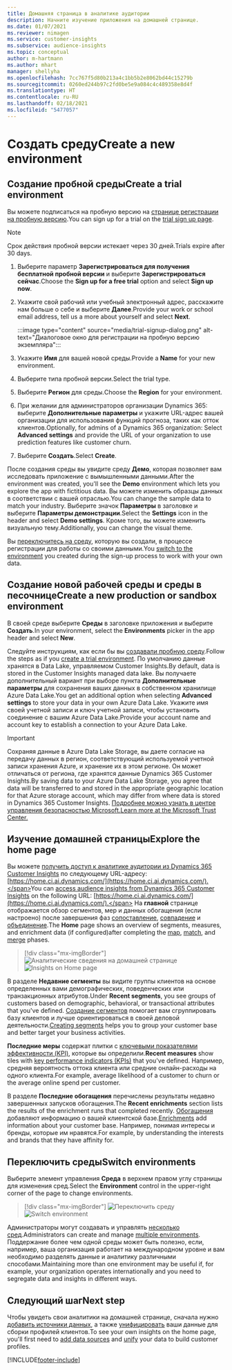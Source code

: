 ```yaml
---
title: Домашняя страница в аналитике аудитории
description: Начните изучение приложения на домашней странице.
ms.date: 01/07/2021
ms.reviewer: nimagen
ms.service: customer-insights
ms.subservice: audience-insights
ms.topic: conceptual
author: m-hartmann
ms.author: mhart
manager: shellyha
ms.openlocfilehash: 7cc767f5d80b213a4c1bb5b2e8062bd44c15279b
ms.sourcegitcommit: 0260ed244b97c2fd0be5e9a084c4c489358e8d4f
ms.translationtype: HT
ms.contentlocale: ru-RU
ms.lasthandoff: 02/18/2021
ms.locfileid: "5477057"
---
```

# <a name="create-a-new-environment"></a><span data-ttu-id="9b09b-103">Создать среду</span><span class="sxs-lookup"><span data-stu-id="9b09b-103">Create a new environment</span></span>

## <a name="create-a-trial-environment"></a><span data-ttu-id="9b09b-104">Создание пробной среды</span><span class="sxs-lookup"><span data-stu-id="9b09b-104">Create a trial environment</span></span>

<span data-ttu-id="9b09b-105">Вы можете подписаться на пробную версию на [странице регистрации на пробную версию](https://dynamics.microsoft.com/get-started/free-trial/?appname=customerinsights).</span><span class="sxs-lookup"><span data-stu-id="9b09b-105">You can sign up for a trial on the [trial sign up page](https://dynamics.microsoft.com/get-started/free-trial/?appname=customerinsights).</span></span> 

> [!NOTE]
> <span data-ttu-id="9b09b-106">Срок действия пробной версии истекает через 30 дней.</span><span class="sxs-lookup"><span data-stu-id="9b09b-106">Trials expire after 30 days.</span></span>

1. <span data-ttu-id="9b09b-107">Выберите параметр **Зарегистрироваться для получения бесплатной пробной версии** и выберите **Зарегистрироваться сейчас**.</span><span class="sxs-lookup"><span data-stu-id="9b09b-107">Choose the **Sign up for a free trial** option and select **Sign up now**.</span></span>

1. <span data-ttu-id="9b09b-108">Укажите свой рабочий или учебный электронный адрес, расскажите нам больше о себе и выберите **Далее**.</span><span class="sxs-lookup"><span data-stu-id="9b09b-108">Provide your work or school email address, tell us a more about yourself and select **Next**.</span></span>

   :::image type="content" source="media/trial-signup-dialog.png" alt-text="Диалоговое окно для регистрации на пробную версию экземпляра":::

1. <span data-ttu-id="9b09b-110">Укажите **Имя** для вашей новой среды.</span><span class="sxs-lookup"><span data-stu-id="9b09b-110">Provide a **Name** for your new environment.</span></span> 

1. <span data-ttu-id="9b09b-111">Выберите типа пробной версии.</span><span class="sxs-lookup"><span data-stu-id="9b09b-111">Select the trial type.</span></span>

1. <span data-ttu-id="9b09b-112">Выберите **Регион** для среды.</span><span class="sxs-lookup"><span data-stu-id="9b09b-112">Choose the **Region** for your environment.</span></span>

1. <span data-ttu-id="9b09b-113">При желании для администраторов организации Dynamics 365: выберите **Дополнительные параметры** и укажите URL-адрес вашей организации для использования функций прогноза, таких как отток клиентов.</span><span class="sxs-lookup"><span data-stu-id="9b09b-113">Optionally, for admins of a Dynamics 365 organization: Select **Advanced settings** and provide the URL of your organization to use prediction features like customer churn.</span></span>

1. <span data-ttu-id="9b09b-114">Выберите **Создать**.</span><span class="sxs-lookup"><span data-stu-id="9b09b-114">Select **Create**.</span></span> 

<span data-ttu-id="9b09b-115">После создания среды вы увидите среду **Демо**, которая позволяет вам исследовать приложение с вымышленными данными.</span><span class="sxs-lookup"><span data-stu-id="9b09b-115">After the environment was created, you'll see the **Demo** environment which lets you explore the app with fictitious data.</span></span> <span data-ttu-id="9b09b-116">Вы можете изменить образцы данных в соответствии с вашей отраслью.</span><span class="sxs-lookup"><span data-stu-id="9b09b-116">You can change the sample data to match your industry.</span></span> <span data-ttu-id="9b09b-117">Выберите значок **Параметры** в заголовке и выберите **Параметры демонстрации**.</span><span class="sxs-lookup"><span data-stu-id="9b09b-117">Select the **Settings** icon in the header and select **Demo settings**.</span></span> <span data-ttu-id="9b09b-118">Кроме того, вы можете изменить визуальную тему.</span><span class="sxs-lookup"><span data-stu-id="9b09b-118">Additionally, you can change the visual theme.</span></span> 

<span data-ttu-id="9b09b-119">Вы [переключитесь на среду](#switch-environments), которую вы создали, в процессе регистрации для работы со своими данными.</span><span class="sxs-lookup"><span data-stu-id="9b09b-119">You [switch to the environment](#switch-environments) you created during the sign-up process to work with your own data.</span></span>

## <a name="create-a-new-production-or-sandbox-environment"></a><span data-ttu-id="9b09b-120">Создание новой рабочей среды и среды в песочнице</span><span class="sxs-lookup"><span data-stu-id="9b09b-120">Create a new production or sandbox environment</span></span>

<span data-ttu-id="9b09b-121">В своей среде выберите **Среды** в заголовке приложения и выберите **Создать**.</span><span class="sxs-lookup"><span data-stu-id="9b09b-121">In your environment, select the **Environments** picker in the app header and select **New**.</span></span>

<span data-ttu-id="9b09b-122">Следуйте инструкциям, как если бы вы [создавали пробную среду](#create-a-trial-environment).</span><span class="sxs-lookup"><span data-stu-id="9b09b-122">Follow the steps as if you [create a trial environment](#create-a-trial-environment).</span></span> <span data-ttu-id="9b09b-123">По умолчанию данные хранятся в Data Lake, управляемом Customer Insights.</span><span class="sxs-lookup"><span data-stu-id="9b09b-123">By default, data is stored in the Customer Insights managed data lake.</span></span> <span data-ttu-id="9b09b-124">Вы получаете дополнительный вариант при выборе пункта **Дополнительные параметры** для сохранения ваших данных в собственном хранилище Azure Data Lake.</span><span class="sxs-lookup"><span data-stu-id="9b09b-124">You get an additional option when selecting **Advanced settings** to store your data in your own Azure Data Lake.</span></span> <span data-ttu-id="9b09b-125">Укажите имя своей учетной записи и ключ учетной записи, чтобы установить соединение с вашим Azure Data Lake.</span><span class="sxs-lookup"><span data-stu-id="9b09b-125">Provide your account name and account key to establish a connection to your Azure Data Lake.</span></span> 

> [!IMPORTANT]
> <span data-ttu-id="9b09b-126">Сохраняя данные в Azure Data Lake Storage, вы даете согласие на передачу данных в регион, соответствующий используемой учетной записи хранения Azure, и хранение их в этом регионе. Он может отличаться от региона, где хранятся данные Dynamics 365 Customer Insights.</span><span class="sxs-lookup"><span data-stu-id="9b09b-126">By saving data to your Azure Data Lake Storage, you agree that data will be transferred to and stored in the appropriate geographic location for that Azure storage account, which may differ from where data is stored in Dynamics 365 Customer Insights.</span></span> [<span data-ttu-id="9b09b-127">Подробнее можно узнать в центре управления безопасностью Microsoft.</span><span class="sxs-lookup"><span data-stu-id="9b09b-127">Learn more at the Microsoft Trust Center.</span></span>](https://www.microsoft.com/trust-center)

## <a name="explore-the-home-page"></a><span data-ttu-id="9b09b-128">Изучение домашней страницы</span><span class="sxs-lookup"><span data-stu-id="9b09b-128">Explore the home page</span></span>

<span data-ttu-id="9b09b-129">Вы можете [получить доступ к аналитике аудитории из Dynamics 365 Customer Insights](https://home.ci.ai.dynamics.com/) по следующему URL-адресу: [https://home.ci.ai.dynamics.com/](https://home.ci.ai.dynamics.com/).</span><span class="sxs-lookup"><span data-stu-id="9b09b-129">You can [access audience insights from Dynamics 365 Customer Insights](https://home.ci.ai.dynamics.com/) on the following URL: [https://home.ci.ai.dynamics.com/](https://home.ci.ai.dynamics.com/).</span></span>
<span data-ttu-id="9b09b-130">На **главной** странице отображается обзор сегментов, мер и данных обогащения (если настроено) после завершения фаз [сопоставление](map-entities.md), [совпадение](match-entities.md) и [объединение](merge-entities.md).</span><span class="sxs-lookup"><span data-stu-id="9b09b-130">The **Home** page shows an overview of segments, measures, and enrichment data (if configured)after completing the [map](map-entities.md), [match](match-entities.md), and [merge](merge-entities.md) phases.</span></span>

> [!div class="mx-imgBorder"] 
> <span data-ttu-id="9b09b-131">![Аналитические сведения на домашней странице](media/home-page-insights.png "Аналитические сведения на домашней странице")</span><span class="sxs-lookup"><span data-stu-id="9b09b-131">![Insights on Home page](media/home-page-insights.png "Insights on Home page")</span></span>

<span data-ttu-id="9b09b-132">В разделе **Недавние сегменты** вы видите группы клиентов на основе определенных вами демографических, поведенческих или транзакционных атрибутов.</span><span class="sxs-lookup"><span data-stu-id="9b09b-132">Under **Recent segments**, you see groups of customers based on demographic, behavioral, or transactional attributes that you've defined.</span></span> <span data-ttu-id="9b09b-133">[Создание сегментов](segments.md) помогает вам сгруппировать базу клиентов и лучше ориентироваться в своей деловой деятельности.</span><span class="sxs-lookup"><span data-stu-id="9b09b-133">[Creating segments](segments.md) helps you to group your customer base and better target your business activities.</span></span>

<span data-ttu-id="9b09b-134">**Последние меры** содержат плитки с [ключевыми показателями эффективности (KPI)](measures.md), которые вы определили.</span><span class="sxs-lookup"><span data-stu-id="9b09b-134">**Recent measures** show tiles with [key performance indicators (KPIs)](measures.md) that you've defined.</span></span> <span data-ttu-id="9b09b-135">Например, средняя вероятность оттока клиента или средние онлайн-расходы на одного клиента.</span><span class="sxs-lookup"><span data-stu-id="9b09b-135">For example, average likelihood of a customer to churn or the average online spend per customer.</span></span>

<span data-ttu-id="9b09b-136">В разделе **Последние обогащения** перечислены результаты недавно завершенных запусков обогащения.</span><span class="sxs-lookup"><span data-stu-id="9b09b-136">The **Recent enrichments** section lists the results of the enrichment runs that completed recently.</span></span> <span data-ttu-id="9b09b-137">[Обогащения](enrichment-hub.md) добавляют информацию о вашей клиентской базе.</span><span class="sxs-lookup"><span data-stu-id="9b09b-137">[Enrichments](enrichment-hub.md) add information about your customer base.</span></span> <span data-ttu-id="9b09b-138">Например, понимая интересы и бренды, которые им нравятся.</span><span class="sxs-lookup"><span data-stu-id="9b09b-138">For example, by understanding the interests and brands that they have affinity for.</span></span>

## <a name="switch-environments"></a><span data-ttu-id="9b09b-139">Переключить среды</span><span class="sxs-lookup"><span data-stu-id="9b09b-139">Switch environments</span></span>

<span data-ttu-id="9b09b-140">Выберите элемент управления **Среда** в верхнем правом углу страницы для изменения сред.</span><span class="sxs-lookup"><span data-stu-id="9b09b-140">Select the **Environment** control in the upper-right corner of the page to change environments.</span></span>

> [!div class="mx-imgBorder"] 
> <span data-ttu-id="9b09b-141">![Переключить среду](media/home-page-environment-switcher.png "Переключить среду")</span><span class="sxs-lookup"><span data-stu-id="9b09b-141">![Switch environment](media/home-page-environment-switcher.png "Switch environment")</span></span>

<span data-ttu-id="9b09b-142">Администраторы могут создавать и управлять [несколько сред](manage-environments.md).</span><span class="sxs-lookup"><span data-stu-id="9b09b-142">Administrators can create and manage [multiple environments](manage-environments.md).</span></span> <span data-ttu-id="9b09b-143">Поддержание более чем одной среды может быть полезно, если, например, ваша организация работает на международном уровне и вам необходимо разделять данные и аналитику различными способами.</span><span class="sxs-lookup"><span data-stu-id="9b09b-143">Maintaining more than one environment may be useful if, for example, your organization operates internationally and you need to segregate data and insights in different ways.</span></span>

## <a name="next-step"></a><span data-ttu-id="9b09b-144">Следующий шаг</span><span class="sxs-lookup"><span data-stu-id="9b09b-144">Next step</span></span>

<span data-ttu-id="9b09b-145">Чтобы увидеть свои аналитики на домашней странице, сначала нужно [добавить источники данных](data-sources.md), а также [унифицировать](data-unification.md) ваши данные для сборки профилей клиентов.</span><span class="sxs-lookup"><span data-stu-id="9b09b-145">To see your own insights on the home page, you'll first need to [add data sources](data-sources.md) and [unify](data-unification.md) your data to build customer profiles.</span></span>


[!INCLUDE[footer-include](../includes/footer-banner.md)]